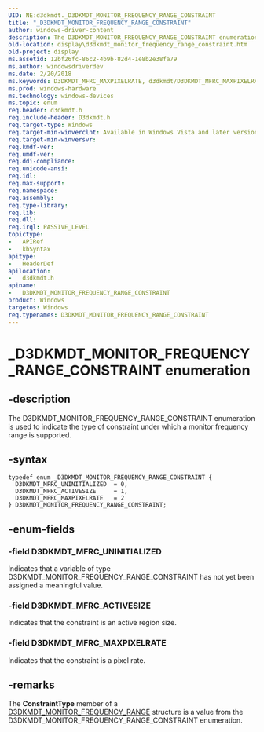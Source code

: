 ```yaml
---
UID: NE:d3dkmdt._D3DKMDT_MONITOR_FREQUENCY_RANGE_CONSTRAINT
title: "_D3DKMDT_MONITOR_FREQUENCY_RANGE_CONSTRAINT"
author: windows-driver-content
description: The D3DKMDT_MONITOR_FREQUENCY_RANGE_CONSTRAINT enumeration is used to indicate the type of constraint under which a monitor frequency range is supported.
old-location: display\d3dkmdt_monitor_frequency_range_constraint.htm
old-project: display
ms.assetid: 12bf26fc-86c2-4b9b-82d4-1e8b2e38fa79
ms.author: windowsdriverdev
ms.date: 2/20/2018
ms.keywords: D3DKMDT_MFRC_MAXPIXELRATE, d3dkmdt/D3DKMDT_MFRC_MAXPIXELRATE, d3dkmdt/D3DKMDT_MFRC_ACTIVESIZE, _D3DKMDT_MONITOR_FREQUENCY_RANGE_CONSTRAINT, display.d3dkmdt_monitor_frequency_range_constraint, D3DKMDT_MONITOR_FREQUENCY_RANGE_CONSTRAINT, D3DKMDT_MFRC_ACTIVESIZE, d3dkmdt/D3DKMDT_MFRC_UNINITIALIZED, DmEnums_923a6c46-3d71-4d26-8f28-2bf5c6f4bd32.xml, D3DKMDT_MFRC_UNINITIALIZED, d3dkmdt/D3DKMDT_MONITOR_FREQUENCY_RANGE_CONSTRAINT, D3DKMDT_MONITOR_FREQUENCY_RANGE_CONSTRAINT enumeration [Display Devices]
ms.prod: windows-hardware
ms.technology: windows-devices
ms.topic: enum
req.header: d3dkmdt.h
req.include-header: D3dkmdt.h
req.target-type: Windows
req.target-min-winverclnt: Available in Windows Vista and later versions of the Windows operating systems.
req.target-min-winversvr: 
req.kmdf-ver: 
req.umdf-ver: 
req.ddi-compliance: 
req.unicode-ansi: 
req.idl: 
req.max-support: 
req.namespace: 
req.assembly: 
req.type-library: 
req.lib: 
req.dll: 
req.irql: PASSIVE_LEVEL
topictype:
-	APIRef
-	kbSyntax
apitype:
-	HeaderDef
apilocation:
-	d3dkmdt.h
apiname:
-	D3DKMDT_MONITOR_FREQUENCY_RANGE_CONSTRAINT
product: Windows
targetos: Windows
req.typenames: D3DKMDT_MONITOR_FREQUENCY_RANGE_CONSTRAINT
---
```


# _D3DKMDT_MONITOR_FREQUENCY_RANGE_CONSTRAINT enumeration


## -description


The D3DKMDT_MONITOR_FREQUENCY_RANGE_CONSTRAINT enumeration is used to indicate the type of constraint under which a monitor frequency range is supported.


## -syntax


````
typedef enum _D3DKMDT_MONITOR_FREQUENCY_RANGE_CONSTRAINT { 
  D3DKMDT_MFRC_UNINITIALIZED  = 0,
  D3DKMDT_MFRC_ACTIVESIZE     = 1,
  D3DKMDT_MFRC_MAXPIXELRATE   = 2
} D3DKMDT_MONITOR_FREQUENCY_RANGE_CONSTRAINT;
````


## -enum-fields




### -field D3DKMDT_MFRC_UNINITIALIZED

Indicates that a variable of type D3DKMDT_MONITOR_FREQUENCY_RANGE_CONSTRAINT has not yet been assigned a meaningful value.


### -field D3DKMDT_MFRC_ACTIVESIZE

Indicates that the constraint is an active region size.


### -field D3DKMDT_MFRC_MAXPIXELRATE

Indicates that the constraint is a pixel rate.


## -remarks



The <b>ConstraintType</b> member of a <a href="..\d3dkmdt\ns-d3dkmdt-_d3dkmdt_monitor_frequency_range.md">D3DKMDT_MONITOR_FREQUENCY_RANGE</a> structure is a value from the D3DKMDT_MONITOR_FREQUENCY_RANGE_CONSTRAINT enumeration.



